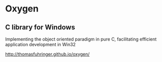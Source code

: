 # Oxygen
## C library for Windows
Implementing the object oriented paradigm in pure C,
facilitating efficient application development in Win32

http://thomasfuhringer.github.io/oxygen/